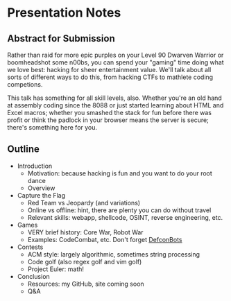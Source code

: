 # Presentation Notes

## Abstract for Submission

Rather than raid for more epic purples on your Level 90 Dwarven Warrior or boomheadshot some n00bs, you can spend your "gaming" time doing what we love best: hacking for sheer entertainment value. We'll talk about all sorts of different ways to do this, from hacking CTFs to mathlete coding competions.

This talk has something for all skill levels, also. Whether you're an old hand at assembly coding since the 8088 or just started learning about HTML and Excel macros; whether you smashed the stack for fun before there was profit or think the padlock in your browser means the server is secure; there's something here for you.

## Outline

- Introduction
  - Motivation: because hacking is fun and you want to do your root dance
  - Overview
- Capture the Flag
  - Red Team vs Jeopardy (and variations)
  - Online vs offline: hint, there are plenty you can do without travel
  - Relevant skills: webapp, shellcode, OSINT, reverse engineering, etc.
- Games
  - VERY brief history: Core War, Robot War
  - Examples: CodeCombat, etc. Don't forget [DefconBots](http://defconbots.org)
- Contests
  - ACM style: largely algorithmic, sometimes string processing
  - Code golf (also regex golf and vim golf)
  - Project Euler: math!
- Conclusion
  - Resources: my GitHub, site coming soon
  - Q&A
